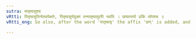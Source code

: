 ```yaml
---
sutra: मातृष्वसुश्च
vRtti: पितृष्वसुरित्येतदपेक्षते, पितृष्वसुर्यदुक्तं तन्मातृष्वसुरपि भवति । छण्प्रत्ययो ढकि लोपश्च ॥
vRtti_eng: So also, after the word 'मातृष्वसृ' the affix 'छण्' is added, and the final is elided when 'ढक्' follows, in forming patronymics.

---
```

